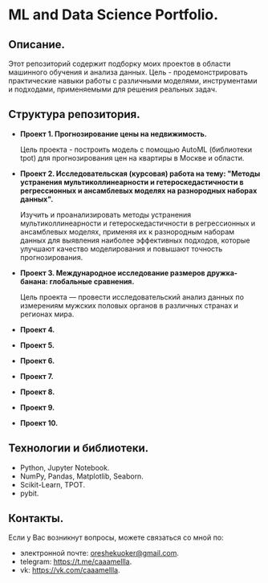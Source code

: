 # ML and Data Science Portfolio.
## Описание.
Этот репозиторий содержит подборку моих проектов в области машинного обучения и анализа данных. Цель - продемонстрировать практические навыки работы с различными моделями, инструментами и подходами, применяемыми для решения реальных задач.

## Структура репозитория.
* **Проект 1. Прогнозирование цены на недвижимость.**

  Цель проекта - построить модель с помощью AutoML (библиотеки tpot) для прогнозирования цен на квартиры в Москве и области.
  
* **Проект 2. Исследовательская (курсовая) работа на тему: "Методы устранения мультиколлинеарности и гетероскедастичности в регрессионных и ансамблевых моделях на разнородных наборах данных".**

  Изучить и проанализировать методы устранения мультиколлинеарности и гетероскедастичности в регрессионных и ансамблевых моделях, применяя их к разнородным наборам данных для выявления наиболее эффективных подходов, которые улучшают качество моделирования и повышают точность прогнозирования.
  
* **Проект 3. Международное исследование размеров дружка-банана: глобальные сравнения.**

  Цель проекта — провести исследовательский анализ данных по измерениям мужских половых органов в различных странах и регионах мира.
  
* **Проект 4.**
* **Проект 5.**
* **Проект 6.**
* **Проект 7.**
* **Проект 8.**
* **Проект 9.**
* **Проект 10.**

## Технологии и библиотеки.
* Python, Jupyter Notebook.
* NumPy, Pandas, Matplotlib, Seaborn.
* Scikit-Learn, TPOT.
* pybit.

## Контакты.
Если у Вас возникнут вопросы, можете связаться со мной по:
  * электронной почте: oreshekuoker@gmail.com.
  * telegram: https://t.me/caaamellla.
  * vk: https://vk.com/caaamellla.
